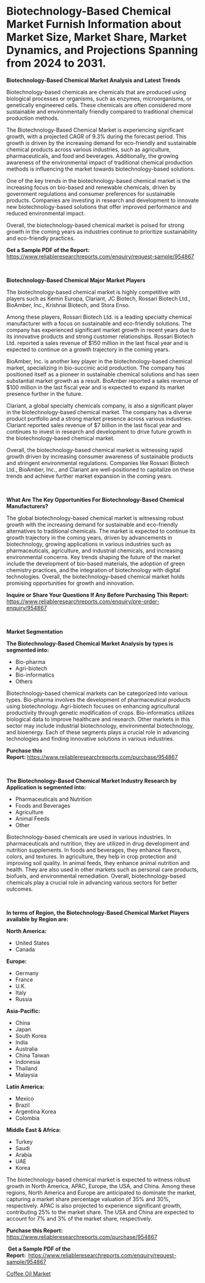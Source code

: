 <p><h1>Biotechnology-Based Chemical Market Furnish Information about Market Size, Market Share, Market Dynamics, and Projections Spanning from 2024 to 2031.</h1></p><p><strong>Biotechnology-Based Chemical Market Analysis and Latest Trends</strong></p>
<p><p>Biotechnology-based chemicals are chemicals that are produced using biological processes or organisms, such as enzymes, microorganisms, or genetically engineered cells. These chemicals are often considered more sustainable and environmentally friendly compared to traditional chemical production methods.</p><p>The Biotechnology-Based Chemical Market is experiencing significant growth, with a projected CAGR of 9.3% during the forecast period. This growth is driven by the increasing demand for eco-friendly and sustainable chemical products across various industries, such as agriculture, pharmaceuticals, and food and beverages. Additionally, the growing awareness of the environmental impact of traditional chemical production methods is influencing the market towards biotechnology-based solutions.</p><p>One of the key trends in the biotechnology-based chemical market is the increasing focus on bio-based and renewable chemicals, driven by government regulations and consumer preferences for sustainable products. Companies are investing in research and development to innovate new biotechnology-based solutions that offer improved performance and reduced environmental impact.</p><p>Overall, the biotechnology-based chemical market is poised for strong growth in the coming years as industries continue to prioritize sustainability and eco-friendly practices.</p></p>
<p><strong>Get a Sample PDF of the Report:&nbsp;</strong> <a href="https://www.reliableresearchreports.com/enquiry/request-sample/954867">https://www.reliableresearchreports.com/enquiry/request-sample/954867</a></p>
<p>&nbsp;</p>
<p><strong>Biotechnology-Based Chemical Major Market Players</strong></p>
<p><p>The biotechnology-based chemical market is highly competitive with players such as Kemin Europa, Clariant, JC Biotech, Rossari Biotech Ltd., BioAmber, Inc., Krishnai Biotech, and Stora Enso. </p><p>Among these players, Rossari Biotech Ltd. is a leading specialty chemical manufacturer with a focus on sustainable and eco-friendly solutions. The company has experienced significant market growth in recent years due to its innovative products and strong customer relationships. Rossari Biotech Ltd. reported a sales revenue of $150 million in the last fiscal year and is expected to continue on a growth trajectory in the coming years.</p><p>BioAmber, Inc. is another key player in the biotechnology-based chemical market, specializing in bio-succinic acid production. The company has positioned itself as a pioneer in sustainable chemical solutions and has seen substantial market growth as a result. BioAmber reported a sales revenue of $100 million in the last fiscal year and is expected to expand its market presence further in the future.</p><p>Clariant, a global specialty chemicals company, is also a significant player in the biotechnology-based chemical market. The company has a diverse product portfolio and a strong market presence across various industries. Clariant reported sales revenue of $7 billion in the last fiscal year and continues to invest in research and development to drive future growth in the biotechnology-based chemical market.</p><p>Overall, the biotechnology-based chemical market is witnessing rapid growth driven by increasing consumer awareness of sustainable products and stringent environmental regulations. Companies like Rossari Biotech Ltd., BioAmber, Inc., and Clariant are well-positioned to capitalize on these trends and achieve further market expansion in the coming years.</p></p>
<p>&nbsp;</p>
<p><strong>What Are The Key Opportunities For Biotechnology-Based Chemical Manufacturers?</strong></p>
<p><p>The global biotechnology-based chemical market is witnessing robust growth with the increasing demand for sustainable and eco-friendly alternatives to traditional chemicals. The market is expected to continue its growth trajectory in the coming years, driven by advancements in biotechnology, growing applications in various industries such as pharmaceuticals, agriculture, and industrial chemicals, and increasing environmental concerns. Key trends shaping the future of the market include the development of bio-based materials, the adoption of green chemistry practices, and the integration of biotechnology with digital technologies. Overall, the biotechnology-based chemical market holds promising opportunities for growth and innovation.</p></p>
<p><strong>Inquire or Share Your Questions If Any Before Purchasing This Report:</strong> <a href="https://www.reliableresearchreports.com/enquiry/pre-order-enquiry/954867">https://www.reliableresearchreports.com/enquiry/pre-order-enquiry/954867</a></p>
<p>&nbsp;</p>
<p><strong>Market Segmentation</strong></p>
<p><strong>The Biotechnology-Based Chemical Market Analysis by types is segmented into:</strong></p>
<p><ul><li>Bio-pharma</li><li>Agri-biotech</li><li>Bio-informatics</li><li>Others</li></ul></p>
<p><p>Biotechnology-based chemical markets can be categorized into various types. Bio-pharma involves the development of pharmaceutical products using biotechnology. Agri-biotech focuses on enhancing agricultural productivity through genetic modification of crops. Bio-informatics utilizes biological data to improve healthcare and research. Other markets in this sector may include industrial biotechnology, environmental biotechnology, and bioenergy. Each of these segments plays a crucial role in advancing technologies and finding innovative solutions in various industries.</p></p>
<p><strong>Purchase this Report:&nbsp;</strong><a href="https://www.reliableresearchreports.com/purchase/954867">https://www.reliableresearchreports.com/purchase/954867</a></p>
<p>&nbsp;</p>
<p><strong>The Biotechnology-Based Chemical Market Industry Research by Application is segmented into:</strong></p>
<p><ul><li>Pharmaceuticals and Nutrition</li><li>Foods and Beverages</li><li>Agriculture</li><li>Animal Feeds</li><li>Other</li></ul></p>
<p><p>Biotechnology-based chemicals are used in various industries. In pharmaceuticals and nutrition, they are utilized in drug development and nutrition supplements. In foods and beverages, they enhance flavors, colors, and textures. In agriculture, they help in crop protection and improving soil quality. In animal feeds, they enhance animal nutrition and health. They are also used in other markets such as personal care products, biofuels, and environmental remediation. Overall, biotechnology-based chemicals play a crucial role in advancing various sectors for better outcomes.</p></p>
<p>&nbsp;</p>
<p><strong>In terms of Region, the Biotechnology-Based Chemical Market Players available by Region are:</strong></p>
<p>
    <p> <strong> North America: </strong>
        <ul>
            <li>United States</li>
            <li>Canada</li>
        </ul>
        </p> 
    <p> <strong> Europe: </strong>
        <ul>
            <li>Germany</li>
            <li>France</li>
            <li>U.K.</li>
            <li>Italy</li>
            <li>Russia</li>
        </ul>
        </p> 
    <p> <strong> Asia-Pacific: </strong>
        <ul>
            <li>China</li>
            <li>Japan</li>
            <li>South Korea</li>
            <li>India</li>
            <li>Australia</li>
            <li>China Taiwan</li>
            <li>Indonesia</li>
            <li>Thailand</li>
            <li>Malaysia</li>
        </ul>
        </p> 
    <p> <strong> Latin America: </strong>
        <ul>
            <li>Mexico</li>
            <li>Brazil</li>
            <li>Argentina Korea</li>
            <li>Colombia</li>
        </ul>
        </p> 
    <p> <strong> Middle East & Africa: </strong>
        <ul>
            <li>Turkey</li>
            <li>Saudi</li>
            <li>Arabia</li>
            <li>UAE</li>
            <li>Korea</li>
        </ul>
    </p>
    </p>
<p><p>The biotechnology-based chemical market is expected to witness robust growth in North America, APAC, Europe, the USA, and China. Among these regions, North America and Europe are anticipated to dominate the market, capturing a market share percentage valuation of 35% and 30%, respectively. APAC is also projected to experience significant growth, contributing 25% to the market share. The USA and China are expected to account for 7% and 3% of the market share, respectively.</p></p>
<p><strong>Purchase this Report: </strong><a href="https://www.reliableresearchreports.com/purchase/954867">https://www.reliableresearchreports.com/purchase/954867</a></p>
<p>&nbsp;<strong>Get a Sample PDF of the Report:&nbsp;&nbsp;</strong><a href="https://www.reliableresearchreports.com/enquiry/request-sample/954867">https://www.reliableresearchreports.com/enquiry/request-sample/954867</a></p>
<p><strong></strong></p>
<p><p><a href="https://changeable-paste-463.notion.site/Coffee-Oil-Market-Furnish-Information-about-Market-Size-Market-Share-Market-Dynamics-and-Projecti-bfa8a19036e64d7498c6c1e5e4d687e0">Coffee Oil Market</a></p></p>
